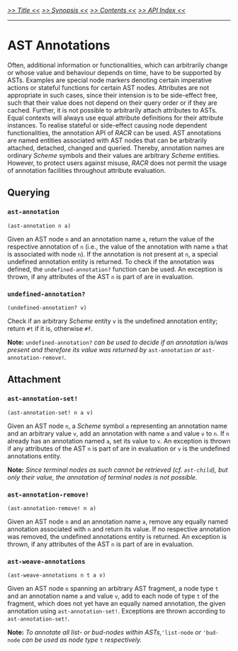 _[>> Title <<](title.md) [>> Synopsis <<](synopsis.md) [>> Contents <<](contents.md) [>> API Index <<](api-index.md)_
___

# AST Annotations

Often, additional information or functionalities, which can arbitrarily change or whose value and behaviour depends on time, have to be supported by ASTs. Examples are special node markers denoting certain imperative actions or stateful functions for certain AST nodes. Attributes are not appropriate in such cases, since their intension is to be side-effect free, such that their value does not depend on their query order or if they are cached. Further, it is not possible to arbitrarily attach attributes to ASTs. Equal contexts will always use equal attribute definitions for their attribute instances. To realise stateful or side-effect causing node dependent functionalities, the annotation API of _RACR_ can be used. AST annotations are named entities associated with AST nodes that can be arbitrarily attached, detached, changed and queried. Thereby, annotation names are ordinary _Scheme_ symbols and their values are arbitrary _Scheme_ entities. However, to protect users against misuse, _RACR_ does not permit the usage of annotation facilities throughout attribute evaluation.

## Querying

### `ast-annotation`

```
(ast-annotation n a)
```

Given an AST node `n` and an annotation name `a`, return the value of the respective annotation of `n` (i.e., the value of the annotation with name `a` that is associated with node `n`). If the annotation is not present at `n`, a special undefined annotation entity is returned. To check if the annotation was defined, the `undefined-annotation?` function can be used. An exception is thrown, if any attributes of the AST `n` is part of are in evaluation.

### `undefined-annotation?`

```
(undefined-annotation? v)
```

Check if an arbitrary _Scheme_ entity `v` is the undefined annotation entity; return `#t` if it is, otherwise `#f`.

**Note:** `undefined-annotation?` _can be used to decide if an annotation is/was present and therefore its value was returned by_ `ast-annotation` _or_ `ast-annotation-remove!`_._

## Attachment

### `ast-annotation-set!`

```
(ast-annotation-set! n a v)
```

Given an AST node `n`, a _Scheme_ symbol `a` representing an annotation name and an arbitrary value `v`, add an annotation with name `a` and value `v` to `n`. If `n` already has an annotation named `a`, set its value to `v`. An exception is thrown if any attributes of the AST `n` is part of are in evaluation or `v` is the undefined annotations entity.

**Note:** _Since terminal nodes as such cannot be retrieved (cf. `ast-child`), but only their value, the annotation of terminal nodes is not possible._

### `ast-annotation-remove!`

```
(ast-annotation-remove! n a)
```

Given an AST node `n` and an annotation name `a`, remove any equally named annotation associated with `n` and return its value. If no respective annotation was removed, the undefined annotations entity is returned. An exception is thrown, if any attributes of the AST `n` is part of are in evaluation.

### `ast-weave-annotations`

```
(ast-weave-annotations n t a v)
```

Given an AST node `n` spanning an arbitrary AST fragment, a node type `t` and an annotation name `a` and value `v`, add to each node of type `t` of the fragment, which does not yet have an equally named annotation, the given annotation using `ast-annotation-set!`. Exceptions are thrown according to `ast-annotation-set!`.

**Note:** _To annotate all list- or bud-nodes within ASTs,_`'list-node` _or_ `'bud-node` _can be used as node type_ `t` _respectively._
